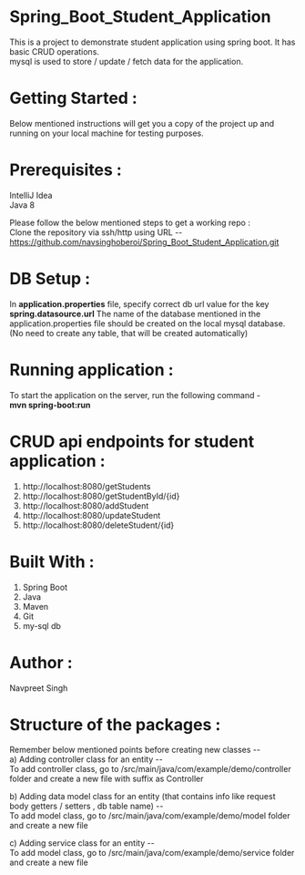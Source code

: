 # Spring_Boot_Student_Application
This is a project to demonstrate student application using spring boot. It has basic CRUD operations.                                         
mysql is used to store / update / fetch data for the application.

# Getting Started :
Below mentioned instructions will get you a copy of the project up and running on your local machine for testing purposes.

# Prerequisites :
IntelliJ Idea                                                                                                                                                                                  
Java 8                                                                                                                                                                  

Please follow the below mentioned steps to get a working repo :                                                       
Clone the repository via ssh/http using URL --                                                                                      
https://github.com/navsinghoberoi/Spring_Boot_Student_Application.git

# DB Setup :                                           
In **application.properties** file, specify correct db url value for the key **spring.datasource.url**
The name of the database mentioned in the application.properties file should be created on the local mysql database. 
(No need to create any table, that will be created automatically)

# Running application :
To start the application on the server, run the following command -                                                                                                                                     
**mvn spring-boot:run**

# CRUD api endpoints for student application :
1. http://localhost:8080/getStudents
2. http://localhost:8080/getStudentById/{id}
3. http://localhost:8080/addStudent
4. http://localhost:8080/updateStudent
5. http://localhost:8080/deleteStudent/{id}

# Built With :
1. Spring Boot
2. Java
3. Maven
4. Git
5. my-sql db

# Author :
Navpreet Singh

# Structure of the packages :
Remember below mentioned points before creating new classes --       
a) Adding controller class for an entity --                                                           
To add controller class, go to /src/main/java/com/example/demo/controller folder and create a new file with suffix as Controller

b) Adding data model class for an entity (that contains info like request body getters / setters , db table name) --                                                              
To add model class, go to /src/main/java/com/example/demo/model folder and create a new file

c) Adding service class for an entity --                                                              
To add model class, go to /src/main/java/com/example/demo/service folder and create a new file
